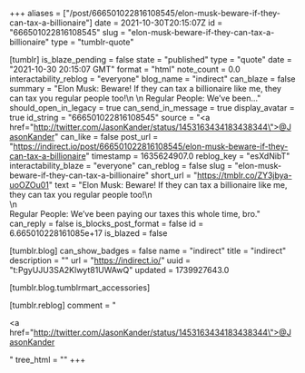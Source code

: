 +++
aliases = ["/post/666501022816108545/elon-musk-beware-if-they-can-tax-a-billionaire"]
date = 2021-10-30T20:15:07Z
id = "666501022816108545"
slug = "elon-musk-beware-if-they-can-tax-a-billionaire"
type = "tumblr-quote"

[tumblr]
is_blaze_pending = false
state = "published"
type = "quote"
date = "2021-10-30 20:15:07 GMT"
format = "html"
note_count = 0.0
interactability_reblog = "everyone"
blog_name = "indirect"
can_blaze = false
summary = "Elon Musk: Beware! If they can tax a billionaire like me, they can tax you regular people too!\n \n Regular People: We’ve been..."
should_open_in_legacy = true
can_send_in_message = true
display_avatar = true
id_string = "666501022816108545"
source = "<a href=\"http://twitter.com/JasonKander/status/1453163434183438344\">@JasonKander</a>"
can_like = false
post_url = "https://indirect.io/post/666501022816108545/elon-musk-beware-if-they-can-tax-a-billionaire"
timestamp = 1635624907.0
reblog_key = "esXdNibT"
interactability_blaze = "everyone"
can_reblog = false
slug = "elon-musk-beware-if-they-can-tax-a-billionaire"
short_url = "https://tmblr.co/ZY3jbya-uoOZOu01"
text = "Elon Musk: Beware! If they can tax a billionaire like me, they can tax you regular people too!\n<br/>\n<br/>Regular People: We&rsquo;ve been paying our taxes this whole time, bro."
can_reply = false
is_blocks_post_format = false
id = 6.665010228161085e+17
is_blazed = false

[tumblr.blog]
can_show_badges = false
name = "indirect"
title = "indirect"
description = ""
url = "https://indirect.io/"
uuid = "t:PgyUJU3SA2Klwyt81UWAwQ"
updated = 1739927643.0

[tumblr.blog.tumblrmart_accessories]

[tumblr.reblog]
comment = "<p><a href=\"http://twitter.com/JasonKander/status/1453163434183438344\">@JasonKander</a></p>"
tree_html = ""
+++
